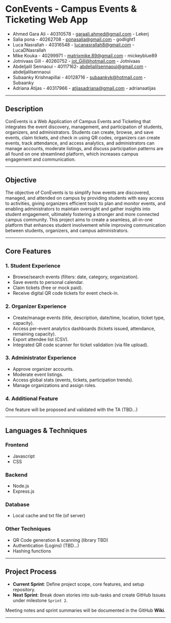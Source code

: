 # ConEvents - Campus Events & Ticketing Web App

- Ahmed Gara Ali - 40310578 - garaali.ahmed@gmail.com - Lekerj
- Salia pona - 40262708 - ponasalia@gmail.com - godlight1
- Luca Nasrallah - 40316548 - lucanasrallah8@gmail.com - LucaDNasrallah
- Mike Kouka - 40299971 - matrixmike.89@gmail.com - mickeyblue89
- Jotnivaas Gill - 40260752 - jot_Gill@hotmail.com - Jotnivaas
- Abdeljalil Sennaoui - 40117162- abdeljalilsennaoui@gmail.com - abdeljalilsennaoui
- Subaanky Krishnapillai - 40128716 - subaankyk@hotmail.com - Subaanky
- Adriana Atijas - 40317966 - atijasadriana@gmail.com - adrianaatijas

---

## Description

ConEvents is a Web Application of Campus Events and Ticketing that integrates the event discovery, management, and participation of students, organizers, and administrators. Students can create, browse, and save events, claim tickets, and check in using QR codes, organizers can create events, track attendance, and access analytics, and administrators can manage accounts, moderate listings, and discuss participation patterns are all found on one streamlined platform, which increases campus engagement and communication.

---

## Objective
The objective of ConEvents is to simplify how events are discovered, managed, and attended on campus by providing students with easy access to activities, giving organizers efficient tools to plan and monitor events, and enabling administrators to maintain oversight and gather insights into student engagement, ultimately fostering a stronger and more connected campus community. This project aims to create a seamless, all-in-one platform that enhances student involvement while improving communication between students, organizers, and campus administrators.

---

## Core Features

### 1. Student Experience
- Browse/search events (filters: date, category, organization).  
- Save events to personal calendar.  
- Claim tickets (free or mock paid).  
- Receive digital QR code tickets for event check-in.  

### 2. Organizer Experience
- Create/manage events (title, description, date/time, location, ticket type, capacity).  
- Access per-event analytics dashboards (tickets issued, attendance, remaining capacity).  
- Export attendee list (CSV).  
- Integrated QR code scanner for ticket validation (via file upload).  

### 3. Administrator Experience
- Approve organizer accounts.  
- Moderate event listings.  
- Access global stats (events, tickets, participation trends).  
- Manage organizations and assign roles.  

### 4. Additional Feature
One feature will be proposed and validated with the TA (TBD...)

---

## Languages & Techniques  

### Frontend
- Javascript 
- CSS
### Backend
- Node.js  
- Express.js  

### Database
-  Local cache and txt file (of server)

### Other Techniques
- QR Code generation & scanning (library TBD)  
- Authentication (Logins) (TBD...)
- Hashing functions

---

## Project Process
- **Current Sprint**: Define project scope, core features, and setup repository.  
- **Next Sprint**: Break down stories into sub-tasks and create GitHub Issues under milestone `Sprint 2`.  

Meeting notes and sprint summaries will be documented in the GitHub **Wiki**.  

---

